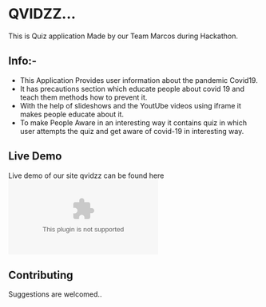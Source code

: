 # **QVIDZZ...**

 This is Quiz application Made by our Team Marcos during Hackathon. 
 
 ## Info:-
 - This Application Provides user information about the pandemic Covid19.
 - It has precautions section which educate people about covid 19 and teach them methods how to prevent it.
 - With the help of slideshows and the YoutUbe videos using iframe it makes people educate about it.
 - To make People Aware in an interesting way it contains quiz in which user attempts the quiz and get aware of covid-19 in interesting way.
 
 ## Live Demo
 
  Live demo of our site qvidzz can be found here ![qvidzz](http://https://qvidzz-hackcovid.herokuapp.com)
  
  ## Contributing
  
  Suggestions are welcomed..
